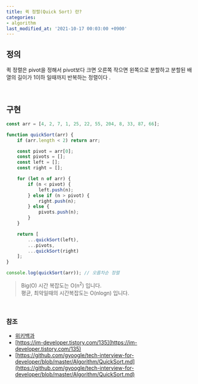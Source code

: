 ```yaml
---
title: 퀵 정렬(Quick Sort) 란?
categories:
- algorithm
last_modified_at: '2021-10-17 00:03:00 +0900'
---
```


## 정의
퀵 정렬은 pivot을 정해서 pivot보다 크면 오른쪽 작으면 왼쪽으로 분할하고 분할된 배열의 길이가 1이하 일때까지 반복하는 정렬이다 .

<br>

## 구현
``` javascript
const arr = [4, 2, 7, 1, 25, 22, 55, 204, 8, 33, 87, 66];

function quickSort(arr) {
	if (arr.length < 2) return arr;

	const pivot = arr[0];
	const pivots = [];
	const left = [];
	const right = [];

	for (let n of arr) {
		if (n < pivot) {
			left.push(n);
		} else if (n > pivot) {
			right.push(n);
		} else {
			pivots.push(n);
		}
	}

	return [
		...quickSort(left),
		...pivots,
		...quickSort(right)
	];
}

console.log(quickSort(arr)); // 오름차순 정렬
```
>  Big(O) 시간 복잡도는 O(n<sup>2</sup>) 입니다.  
>  평균, 최악일때의 시간복잡도는 O(nlogn) 입니다.

<br>

### 참조
* [위키백과](https://ko.wikipedia.org/wiki/%ED%80%B5_%EC%A0%95%EB%A0%AC)
* [https://im-developer.tistory.com/135](https://im-developer.tistory.com/135)
* [https://github.com/gyoogle/tech-interview-for-developer/blob/master/Algorithm/QuickSort.md](https://github.com/gyoogle/tech-interview-for-developer/blob/master/Algorithm/QuickSort.md)
